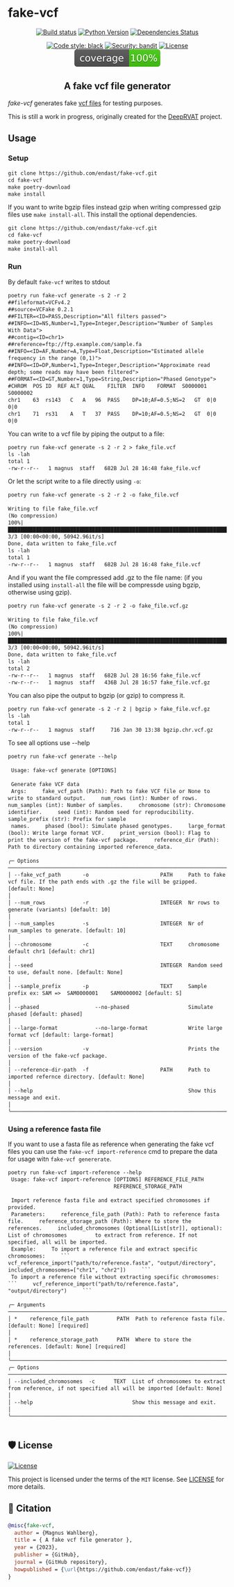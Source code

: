 # fake-vcf

<div align="center">

[![Build status](https://github.com/endast/fake-vcf/workflows/build/badge.svg?branch=master&event=push)](https://github.com/endast/fake-vcf/actions?query=workflow%3Abuild)
[![Python Version](https://img.shields.io/pypi/pyversions/fake-vcf.svg)](https://pypi.org/project/fake-vcf/)
[![Dependencies Status](https://img.shields.io/badge/dependencies-up%20to%20date-brightgreen.svg)](https://github.com/endast/fake-vcf/pulls?utf8=%E2%9C%93&q=is%3Apr%20author%3Aapp%2Fdependabot)

[![Code style: black](https://img.shields.io/badge/code%20style-black-000000.svg)](https://github.com/psf/black)
[![Security: bandit](https://img.shields.io/badge/security-bandit-green.svg)](https://github.com/PyCQA/bandit)
[![License](https://img.shields.io/github/license/endast/fake-vcf)](https://github.com/endast/fake-vcf/blob/main/LICENSE)
![Coverage Report](assets/images/coverage.svg)

## A fake vcf file generator

</div>

*fake-vcf* generates fake [vcf files](https://en.wikipedia.org/wiki/Variant_Call_Format) for testing purposes.

This is still a work in progress, originally created for the [DeepRVAT](https://github.com/PMBio/deeprvat) project.

## Usage

### Setup

```shell
git clone https://github.com/endast/fake-vcf.git
cd fake-vcf
make poetry-download
make install
```

If you want to write bgzip files instead gzip when writing compressed gzip files use `make install-all`. This
install the optional dependencies.

```shell
git clone https://github.com/endast/fake-vcf.git
cd fake-vcf
make poetry-download
make install-all
```

### Run

By default `fake-vcf` writes to stdout

```shell
poetry run fake-vcf generate -s 2 -r 2
##fileformat=VCFv4.2
##source=VCFake 0.2.1
##FILTER=<ID=PASS,Description="All filters passed">
##INFO=<ID=NS,Number=1,Type=Integer,Description="Number of Samples With Data">
##contig=<ID=chr1>
##reference=ftp://ftp.example.com/sample.fa
##INFO=<ID=AF,Number=A,Type=Float,Description="Estimated allele frequency in the range (0,1)">
##INFO=<ID=DP,Number=1,Type=Integer,Description="Approximate read depth; some reads may have been filtered">
##FORMAT=<ID=GT,Number=1,Type=String,Description="Phased Genotype">
#CHROM	POS	ID	REF	ALT	QUAL	FILTER	INFO	FORMAT	S0000001	S0000002
chr1	63	rs143	C	A	96	PASS	DP=10;AF=0.5;NS=2	GT	0|0	0|0
chr1	71	rs31	A	T	37	PASS	DP=10;AF=0.5;NS=2	GT	0|0	0|0

```

You can write to a vcf file by piping the output to a file:

```shell
poetry run fake-vcf generate -s 2 -r 2 > fake_file.vcf
ls -lah
total 1
-rw-r--r--   1 magnus  staff   682B Jul 28 16:48 fake_file.vcf
```

Or let the script write to a file directly using `-o`:

```shell
poetry run fake-vcf generate -s 2 -r 2 -o fake_file.vcf

Writing to file fake_file.vcf
(No compression)
100%|████████████████████████████████████████████████████████████████████████████████████████████████████████████████████| 3/3 [00:00<00:00, 50942.96it/s]
Done, data written to fake_file.vcf
ls -lah
total 1
-rw-r--r--   1 magnus  staff   682B Jul 28 16:48 fake_file.vcf
```

And if you want the file compressed add .gz to the file name:
(if you installed using `install-all` the file will be compressde using bgzip, otherwise using gzip).

```shell
poetry run fake-vcf generate -s 2 -r 2 -o fake_file.vcf.gz

Writing to file fake_file.vcf
(No compression)
100%|████████████████████████████████████████████████████████████████████████████████████████████████████████████████████| 3/3 [00:00<00:00, 50942.96it/s]
Done, data written to fake_file.vcf
ls -lah
total 2
-rw-r--r--   1 magnus  staff   682B Jul 28 16:56 fake_file.vcf
-rw-r--r--   1 magnus  staff   436B Jul 28 16:57 fake_file.vcf.gz
```

You can also pipe the output to bgzip (or gzip) to compress it.

```shell
poetry run fake-vcf generate -s 2 -r 2 | bgzip > fake_file.vcf.gz
ls -lah
total 1
-rw-r--r--   1 magnus  staff     716 Jan 30 13:38 bgzip.chr.vcf.gz
```

To see all options use --help

```shell
poetry run fake-vcf generate --help                   
                                                                                                                                                                                                                                                                                                                      
 Usage: fake-vcf generate [OPTIONS]                                                                                                                                                                                                                                                                                   
                                                                                                                                                                                                                                                                                                                      
 Generate fake VCF data                                                                                                                                                                                                                                                                                               
 Args:     fake_vcf_path (Path): Path to fake VCF file or None to write to standard output.     num_rows (int): Number of rows.     num_samples (int): Number of samples.     chromosome (str): Chromosome identifier.     seed (int): Random seed for reproducibility.     sample_prefix (str): Prefix for sample    
 names.     phased (bool): Simulate phased genotypes.     large_format (bool): Write large format VCF.     print_version (bool): Flag to print the version of the fake-vcf package.     reference_dir (Path): Path to directory containing imported reference_data.                                                   
                                                                                                                                                                                                                                                                                                                      
╭─ Options ──────────────────────────────────────────────────────────────────────────────────────────────────────────────────────────────────────────────────────────────────────────────────────────────────────────────────────────────────────────────────────────────────────────────────────────────────────────╮
│ --fake_vcf_path       -o                       PATH     Path to fake vcf file. If the path ends with .gz the file will be gzipped. [default: None]                                                                                                                                                                 │
│ --num_rows            -r                       INTEGER  Nr rows to generate (variants) [default: 10]                                                                                                                                                                                                               │
│ --num_samples         -s                       INTEGER  Nr of num_samples to generate. [default: 10]                                                                                                                                                                                                               │
│ --chromosome          -c                       TEXT     chromosome default chr1 [default: chr1]                                                                                                                                                                                                                    │
│ --seed                                         INTEGER  Random seed to use, default none. [default: None]                                                                                                                                                                                                          │
│ --sample_prefix       -p                       TEXT     Sample prefix ex: SAM =>  SAM0000001    SAM0000002 [default: S]                                                                                                                                                                                            │
│ --phased                  --no-phased                   Simulate phased [default: phased]                                                                                                                                                                                                                          │
│ --large-format            --no-large-format             Write large format vcf [default: large-format]                                                                                                                                                                                                             │
│ --version             -v                                Prints the version of the fake-vcf package.                                                                                                                                                                                                                │
│ --reference-dir-path  -f                       PATH     Path to imported refernce directory. [default: None]                                                                                                                                                                                                       │
│ --help                                                  Show this message and exit.                                                                                                                                                                                                                                │
╰────────────────────────────────────────────────────────────────────────────────────────────────────────────────────────────────────────────────────────────────────────────────────────────────────────────────────────────────────────────────────────────────────────────────────────────────────────────────────╯

```

### Using a reference fasta file
If you want to use a fasta file as reference when generating the fake vcf files you can use the `fake-vcf import-reference` cmd to prepare the data for usage witn `fake-vcf genererate`.

```shell
poetry run fake-vcf import-reference --help
 Usage: fake-vcf import-reference [OPTIONS] REFERENCE_FILE_PATH                                                                                                                                                                                                                                                       
                                  REFERENCE_STORAGE_PATH                                                                                                                                                                                                                                                              
                                                                                                                                                                                                                                                                                                                      
 Import reference fasta file and extract specified chromosomes if provided.                                                                                                                                                                                                                                           
 Parameters:     reference_file_path (Path): Path to reference fasta file.     reference_storage_path (Path): Where to store the references.     included_chromosomes (Optional[List[str]], optional): List of chromosomes         to extract from reference. If not specified, all will be imported.                 
 Example:     To import a reference file and extract specific chromosomes:     ```     vcf_reference_import("path/to/reference.fasta", "output/directory", included_chromosomes=["chr1", "chr2"])     ```                                                                                                             
 To import a reference file without extracting specific chromosomes:     ```     vcf_reference_import("path/to/reference.fasta", "output/directory")     ```                                                                                                                                                          
                                                                                                                                                                                                                                                                                                                      
╭─ Arguments ────────────────────────────────────────────────────────────────────────────────────────────────────────────────────────────────────────────────────────────────────────────────────────────────────────────────────────────────────────────────────────────────────────────────────────────────────────╮
│ *    reference_file_path         PATH  Path to reference fasta file. [default: None] [required]                                                                                                                                                                                                                    │
│ *    reference_storage_path      PATH  Where to store the references. [default: None] [required]                                                                                                                                                                                                                   │
╰────────────────────────────────────────────────────────────────────────────────────────────────────────────────────────────────────────────────────────────────────────────────────────────────────────────────────────────────────────────────────────────────────────────────────────────────────────────────────╯
╭─ Options ──────────────────────────────────────────────────────────────────────────────────────────────────────────────────────────────────────────────────────────────────────────────────────────────────────────────────────────────────────────────────────────────────────────────────────────────────────────╮
│ --included_chromosomes  -c      TEXT  List of chromosomes to extract from reference, if not specified all will be imported [default: None]                                                                                                                                                                         │
│ --help                                Show this message and exit.                                                                                                                                                                                                                                                  │
╰────────────────────────────────────────────────────────────────────────────────────────────────────────────────────────────────────────────────────────────────────────────────────────────────────────────────────────────────────────────────────────────────────────────────────────────────────────────────────╯


```


## 🛡 License

[![License](https://img.shields.io/github/license/endast/fake-vcf)](https://github.com/endast/fake-vcf/blob/main/LICENSE)

This project is licensed under the terms of the `MIT` license.
See [LICENSE](https://github.com/endast/fake-vcf/blob/main/LICENSE) for more details.

## 📃 Citation

```bibtex
@misc{fake-vcf,
  author = {Magnus Wahlberg},
  title = { A fake vcf file generator },
  year = {2023},
  publisher = {GitHub},
  journal = {GitHub repository},
  howpublished = {\url{https://github.com/endast/fake-vcf}}
}
```
